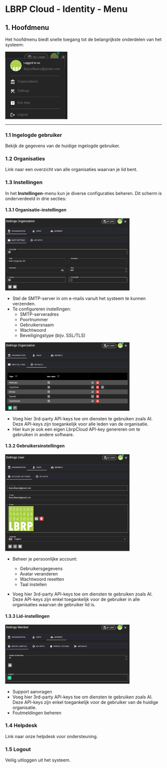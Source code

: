 # LBRP Cloud - Identity - Menu

## 1. Hoofdmenu

Het hoofdmenu biedt snelle toegang tot de belangrijkste onderdelen van het systeem:

<img src="./menu.png" alt="menu.png" style="width:200px;"/>

---

### 1.1 Ingelogde gebruiker

Bekijk de gegevens van de huidige ingelogde gebruiker.

### 1.2 Organisaties

Link naar een overzicht van alle organisaties waarvan je lid bent.

### 1.3 Instellingen

In het **Instellingen**-menu kun je diverse configuraties beheren. Dit scherm is onderverdeeld in drie secties:

#### 1.3.1 Organisatie-instellingen

<img src="./smtp.png" alt="smtp.png" style="width:400px;"/>

- Stel de SMTP-server in om e-mails vanuit het systeem te kunnen verzenden.
- Te configureren instellingen:
   - SMTP-serveradres
   - Poortnummer
   - Gebruikersnaam
   - Wachtwoord
   - Beveiligingstype (bijv. SSL/TLS)

<img src="./api-keys.png" alt="api-keys.png" style="width:400px;"/>

- Voeg hier 3rd-party API-keys toe om diensten te gebruiken zoals AI. Deze API-keys zijn toegankelijk voor alle leden van de organisatie.
- Hier kun je ook een eigen LbrpCloud API-key genereren om te gebruiken in andere software.

#### 1.3.2 Gebruikersinstellingen

<img src="./avatar.png" alt="avatar.png" style="width:400px;"/>

- Beheer je persoonlijke account:
   - Gebruikersgegevens
   - Avatar veranderen
   - Wachtwoord resetten
   - Taal instellen

- Voeg hier 3rd-party API-keys toe om diensten te gebruiken zoals AI. Deze API-keys zijn enkel toegankelijk voor de gebruiker in alle organisaties waarvan de gebruiker lid is.

#### 1.3.3 Lid-instellingen

<img src="./member.png" alt="member.png" style="width:400px;"/>

- Support aanvragen
- Voeg hier 3rd-party API-keys toe om diensten te gebruiken zoals AI. Deze API-keys zijn enkel toegankelijk voor de gebruiker van de huidige organisatie.
- Foutmeldingen beheren

### 1.4 Helpdesk

Link naar onze helpdesk voor ondersteuning.

### 1.5 Logout

Veilig uitloggen uit het systeem.

